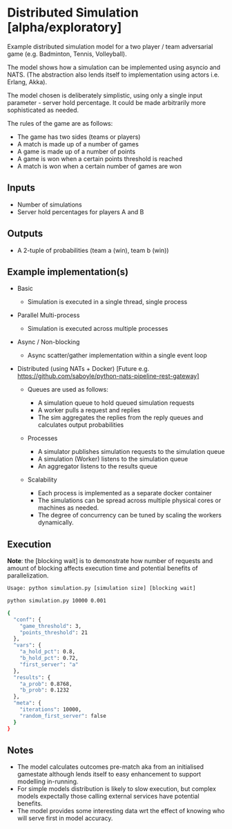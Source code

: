 # Distributed Simulation [alpha/exploratory]

Example distributed simulation model for a two player / team adversarial game (e.g. Badminton, Tennis, Volleyball).

The model shows how a simulation can be implemented using asyncio and NATS.  (The abstraction also lends itself to 
implementation using actors i.e. Erlang, Akka).

The model chosen is deliberately simplistic, using only a single input parameter - server hold percentage.  It could be
made arbitrarily more sophisticated as needed.

The rules of the game are as follows:
* The game has two sides (teams or players)
* A match is made up of a number of games
* A game is made up of a number of points
* A game is won when a certain points threshold is reached
* A match is won when a certain number of games are won

## Inputs
* Number of simulations
* Server hold percentages for players A and B

## Outputs
* A 2-tuple of probabilities (team a (win), team b (win))

## Example implementation(s)
* Basic
    * Simulation is executed in a single thread, single process

* Parallel Multi-process
    * Simulation is executed across multiple processes
    
* Async / Non-blocking
    * Async scatter/gather implementation within a single event loop

* Distributed (using NATs + Docker) [Future e.g. https://github.com/saboyle/python-nats-pipeline-rest-gateway]
      
    * Queues are used as follows:
        * A simulation queue to hold queued simulation requests
        * A worker pulls a request and replies
        * The sim aggregates the replies from the reply queues and calculates output probabilities  
        
    * Processes
        * A simulator publishes simulation requests to the simulation queue
        * A simulation (Worker) listens to the simulation queue
        * An aggregator listens to the results queue
        
    * Scalability
        * Each process is implemented as a separate docker container
        * The simulations can be spread across multiple physical cores or machines as needed.
        * The degree of concurrency can be tuned by scaling the workers dynamically.

## Execution

**Note**: the [blocking wait] is to demonstrate how number of requests and amount of blocking affects execution time and
potential benefits of parallelization.

``` bash
Usage: python simulation.py [simulation size] [blocking wait]

python simulation.py 10000 0.001

{
  "conf": {
    "game_threshold": 3,
    "points_threshold": 21
  },
  "vars": {
    "a_hold_pct": 0.8,
    "b_hold_pct": 0.72,
    "first_server": "a"
  },
  "results": {
    "a_prob": 0.8768,
    "b_prob": 0.1232
  },
  "meta": {
    "iterations": 10000,
    "random_first_server": false
  }
}
```
    
## Notes

* The model calculates outcomes pre-match aka from an initialised gamestate although lends itself to easy enhancement to 
support modelling in-running.
* For simple models distribution is likely to slow execution, but complex models expectally those calling external 
services have potential benefits.
* The model provides some interesting data wrt the effect of knowing who will serve first in model accuracy.